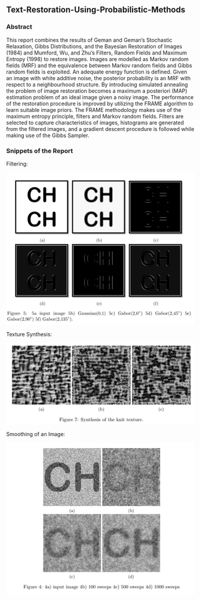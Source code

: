 ## Text-Restoration-Using-Probabilistic-Methods

### Abstract
This report combines the results of Geman and Geman’s Stochastic Relaxation, Gibbs Distributions, and the Bayesian Restoration of Images (1984) and Mumford, Wu, and Zhu’s
Filters, Random Fields and Maximum Entropy (1998) to restore images. Images are modelled as Markov random fields (MRF) and the equivalence between Markov random fields
and Gibbs random fields is exploited. An adequate energy function is defined. Given an
image with white additive noise, the posterior probability is an MRF with respect to a neighbourhood structure. By introducing simulated annealing the problem of image restoration
becomes a maximum a posteriori (MAP) estimation problem of an ideal image given a
noisy image. The performance of the restoration procedure is improved by utilizing the
FRAME algorithm to learn suitable image priors. The FRAME methodology makes use of
the maximum entropy principle, filters and Markov random fields. Filters are selected to
capture characteristics of images, histograms are generated from the filtered images, and a
gradient descent procedure is followed while making use of the Gibbs Sampler.

### Snippets of the Report
Filtering:

![pic of filters](filters.PNG)


Texture Synthesis:

![pic of texture](texture.PNG)


Smoothing of an Image:

![pic of smoothing](sweeps.PNG)
